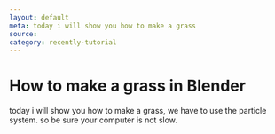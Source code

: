 ```yaml
---
layout: default
meta: today i will show you how to make a grass
source:
category: recently-tutorial
---
```


# How to make a grass in Blender
today i will show you how to make a grass, we have to use the particle system. so be sure your computer is not slow.
